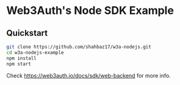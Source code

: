 # Web3Auth's Node SDK Example

## Quickstart

```bash
git clone https://github.com/shahbaz17/w3a-nodejs.git
cd w3a-nodejs-example
npm install
npm start
```

Check https://web3auth.io/docs/sdk/web-backend for more info.
